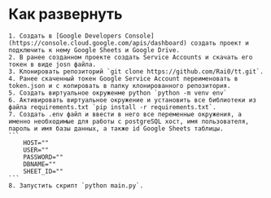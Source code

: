# Как развернуть

    1. Создать в [Google Developers Console](https://console.cloud.google.com/apis/dashboard) создать проект и подключить к нему Google Sheets и Google Drive.
    2. В ранее созданном проекте создать Service Accounts и скачать его токен в виде josn файла.
    3. Клонировать репозиторий `git clone https://github.com/Rai0/tt.git`.
    4. Ранее скаченный токен Google Service Account переименовать в token.json и с копировать в папку клонированного репозитория.
    5. Создать виртуальное окруженме python `python -m venv env`
    6. Активировать виртуальное окружение и установить все библиотеки из файла requirements.txt `pip install -r requirements.txt`.
    7. Создать .env файл и ввести в него все переменные окружения, а именно необходимые для работы с postgreSQL хост, имя пользователя, пароль и имя базы данных, а также id Google Sheets таблицы. 
    ```
        HOST=""
        USER=""
        PASSWORD=""
        DBNAME=""
        SHEET_ID=""
    ```
    8. Запустить скрипт `python main.py`.